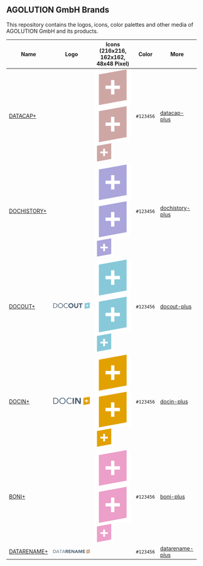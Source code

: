 ## AGOLUTION GmbH Brands

This repository contains the logos, icons, color palettes and other media of AGOLUTION GmbH and its products.

| Name               | Logo                                                                  | Icons (216x216, 162x162, 48x48 Pixel)                                                                                                                                                                                                                                                                                     | Color     | More                               |
| ------------------ | --------------------------------------------------------------------- | ------------------------------------------------------------------------------------------------------------------------------------------------------------------------------------------------------------------------------------------------------------------------------------------------------------------------- | --------- | ---------------------------------- |
| [DATACAP+][1]      |                                                                       | ![datacap-plus-icon-216x216pixel-0dpi.png](datacap-plus/datacap-plus-icon-216x216pixel-0dpi.png) ![datacap-plus-icon-162x162pixel-0dpi.png](datacap-plus/datacap-plus-icon-162x162pixel-0dpi.png) ![datacap-plus-icon-48x48pixel-0dpi.png](datacap-plus/datacap-plus-icon-48x48pixel-0dpi.png)                            | `#123456` | [datacap-plus](datacap-plus)       |
| [DOCHISTORY+][2]   |                                                                       | ![dochistory-plus-icon-216x216pixel-0dpi.png](dochistory-plus/dochistory-plus-icon-216x216pixel-0dpi.png) ![dochistory-plus-icon-162x162pixel-0dpi.png](dochistory-plus/dochistory-plus-icon-162x162pixel-0dpi.png) ![dochistory-plus-icon-48x48pixel-0dpi.png](dochistory-plus/dochistory-plus-icon-48x48pixel-0dpi.png) | `#123456` | [dochistory-plus](dochistory-plus) |
| [DOCOUT+][3]       | ![docout-plus-logo.svg](docout-plus/docout-plus-logo.svg)             | ![docout-plus-icon-216x216pixel-0dpi.png](docout-plus/docout-plus-icon-216x216pixel-0dpi.png) ![docout-plus-icon-162x162pixel-0dpi.png](docout-plus/docout-plus-icon-162x162pixel-0dpi.png) ![docout-plus-icon-48x48pixel-0dpi.png](docout-plus/docout-plus-icon-48x48pixel-0dpi.png)                                     | `#123456` | [docout-plus](docout-plus)         |
| [DOCIN+][4]        | ![docin-plus-logo.svg](docin-plus/docin-plus-logo.svg)                | ![docin-plus-icon-216x216pixel-0dpi.png](docin-plus/docin-plus-icon-216x216pixel-0dpi.png) ![docin-plus-icon-162x162pixel-0dpi.png](docin-plus/docin-plus-icon-162x162pixel-0dpi.png) ![docin-plus-icon-48x48pixel-0dpi.png](docin-plus/docin-plus-icon-48x48pixel-0dpi.png)                                              | `#123456` | [docin-plus](docin-plus)           |
| [BONI+][5]         |                                                                       | ![boni-plus-icon-216x216pixel-0dpi.png](boni-plus/boni-plus-icon-216x216pixel-0dpi.png) ![boni-plus-icon-162x162pixel-0dpi.png](boni-plus/boni-plus-icon-162x162pixel-0dpi.png) ![boni-plus-icon-48x48pixel-0dpi.png](boni-plus/boni-plus-icon-48x48pixel-0dpi.png)                                                       | `#123456` | [boni-plus](boni-plus)             |
| [DATARENAME+][6]   | ![datarename-plus-logo.svg](datarename-plus/datarename-plus-logo.svg) |                                                                                                                                                                                                                                                                                                                           | `#123456` | [datarename-plus](datarename-plus) |

[1]: https://datacap.plus
[2]: https://dochistory.plus
[3]: https://docout.plus
[4]: https://docin.plus
[5]: https://boni.plus
[6]: https://datarename.plus